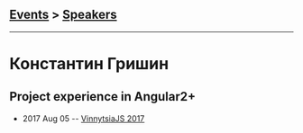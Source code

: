 ## [Events](../README.md) > [Speakers](../speakers.md)
---

# Константин Гришин

## Project experience in Angular2+
- 2017 Aug 05 -- [VinnytsiaJS 2017](https://www.youtube.com/watch?v=4TwvQIIOCH8)    
